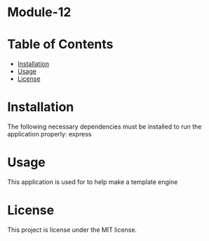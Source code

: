 # Module-12


# Table of Contents 
* [Installation](#installation)
* [Usage](#usage)
* [License](#license)
# Installation
The following necessary dependencies must be installed to run the application properly: express
# Usage
​This application is used for to help make a template engine
# License
This project is license under the MIT  license.